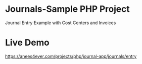 # Journals-Sample PHP Project
Journal Entry Example with Cost Centers and Invoices

# Live Demo
https://anees4ever.com/projects/php/journal-app/journals/entry

